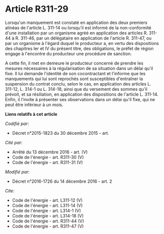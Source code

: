 # Article R311-29

Lorsqu'un manquement est constaté en application des deux premiers alinéas de l'article L. 311-14 ou lorsqu'il est informé de
la non-conformité d'une installation par un organisme agréé en application des articles R. 311-44 à R. 311-46, par un
délégataire en application de l'article R. 311-47, ou par un organisme à l'égard duquel le producteur a, en vertu des
dispositions des chapitres Ier et IV du présent titre, des obligations, le préfet de région engage à l'encontre du producteur
une procédure de sanction. 

A cette fin, il met en demeure le producteur concerné de prendre les mesures nécessaires à la régularisation de sa situation
dans un délai qu'il fixe. Il lui demande l'identité de son cocontractant et l'informe que les manquements qui lui sont
reprochés sont susceptibles d'entraîner la suspension du contrat conclu, selon le cas, en application des articles L. 311-12,
L. 314-1 ou L. 314-18, ainsi que du versement des sommes qu'il prévoit, et sa résiliation, en application des dispositions de
l'article L. 311-14. Enfin, il l'invite à présenter ses observations dans un délai qu'il fixe, qui ne peut être inférieur à
un mois.

**Liens relatifs à cet article**

_Codifié par_:

  - Décret n°2015-1823 du 30 décembre 2015 - art.

_Cité par_:

  - Arrêté du 13 décembre 2016 - art. (V)
  - Code de l'énergie - art. R311-30 (V)
  - Code de l'énergie - art. R311-31 (V)

_Modifié par_:

  - Décret n°2016-1726 du 14 décembre 2016 - art. 2

_Cite_:

  - Code de l'énergie - art. L311-12 (V)
  - Code de l'énergie - art. L311-14 (V)
  - Code de l'énergie - art. L314-1 (V)
  - Code de l'énergie - art. L314-18 (V)
  - Code de l'énergie - art. R311-44 (V)
  - Code de l'énergie - art. R311-47 (V)
